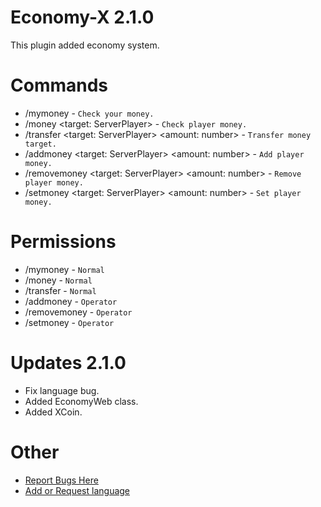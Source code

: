 # Economy-X 2.1.0
This plugin added economy system.

# Commands
* /mymoney - `Check your money.`
* /money <target: ServerPlayer> - `Check player money.`
* /transfer <target: ServerPlayer> <amount: number> - `Transfer money target.`
* /addmoney <target: ServerPlayer> <amount: number> - `Add player money.`
* /removemoney <target: ServerPlayer> <amount: number> - `Remove player money.`
* /setmoney <target: ServerPlayer> <amount: number> - `Set player money.`

# Permissions
* /mymoney - `Normal`
* /money - `Normal`
* /transfer - `Normal`
* /addmoney - `Operator`
* /removemoney - `Operator`
* /setmoney - `Operator`

# Updates 2.1.0
* Fix language bug.
* Added EconomyWeb class.
* Added XCoin.

# Other
* [Report Bugs Here](https://github.com/ItzCandra23/Economy-X/issues)
* [Add or Request language](https://discord.com/channels/646456965983240212/814768666741964820/1024176641536180244)
